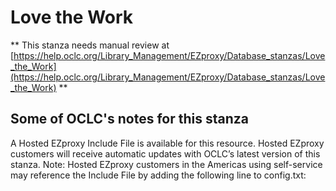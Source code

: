 # Love the Work
** This stanza needs manual review at [https://help.oclc.org/Library_Management/EZproxy/Database_stanzas/Love_the_Work](https://help.oclc.org/Library_Management/EZproxy/Database_stanzas/Love_the_Work) **

## Some of OCLC's notes for this stanza

A Hosted EZproxy Include File is available for this resource. Hosted EZproxy customers will receive automatic updates with OCLC&rsquo;s latest version of this stanza. Note: Hosted EZproxy customers in the Americas using self-service may reference the Include File by adding the following line to config.txt:

&nbsp;

&nbsp;
